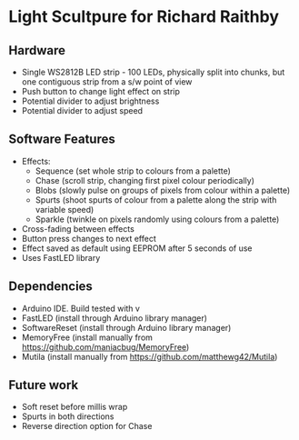 # Light Scultpure for Richard Raithby

## Hardware

* Single WS2812B LED strip - 100 LEDs, physically split into chunks, but one contiguous strip from a s/w point of view
* Push button to change light effect on strip
* Potential divider to adjust brightness
* Potential divider to adjust speed

## Software Features

* Effects:
    * Sequence (set whole strip to colours from a palette)
    * Chase (scroll strip, changing first pixel colour periodically)
    * Blobs (slowly pulse on groups of pixels from colour within a palette)
    * Spurts (shoot spurts of colour from a palette along the strip with variable speed)
    * Sparkle (twinkle on pixels randomly using colours from a palette)
* Cross-fading between effects
* Button press changes to next effect
* Effect saved as default using EEPROM after 5 seconds of use
* Uses FastLED library

## Dependencies

* Arduino IDE. Build tested with v 
* FastLED (install through Arduino library manager)
* SoftwareReset (install through Arduino library manager)
* MemoryFree (install manually from https://github.com/maniacbug/MemoryFree)
* Mutila (install manually from https://github.com/matthewg42/Mutila)

## Future work

* Soft reset before millis wrap
* Spurts in both directions
* Reverse direction option for Chase
